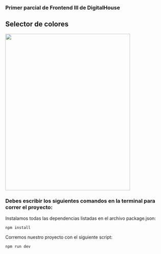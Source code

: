 ### Primer parcial de Frontend III de DigitalHouse

## Selector de colores

<img src="https://github.com/btomasmaiochi/Parcial-FrontendIII-DH/assets/86260963/0f971623-e579-4915-a9d0-0cbb3acd0f8d" width="390" height="490">

### Debes escribir los siguientes comandos en la terminal para correr el proyecto:

Instalamos todas las dependencias listadas en el archivo package.json: 
```
npm install
```

Corremos nuestro proyecto con el siguiente script: 
```
npm run dev
```
